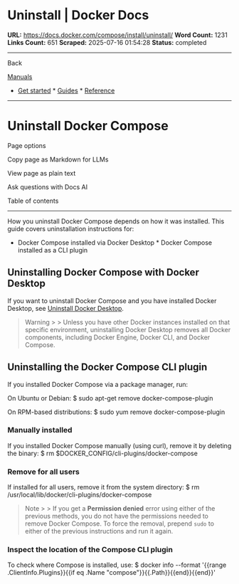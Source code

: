 # Uninstall | Docker Docs

**URL:** https://docs.docker.com/compose/install/uninstall/
**Word Count:** 1231
**Links Count:** 651
**Scraped:** 2025-07-16 01:54:28
**Status:** completed

---

Back

[Manuals](https://docs.docker.com/manuals/)

  * [Get started](https://docs.docker.com/get-started/)   * [Guides](https://docs.docker.com/guides/)   * [Reference](https://docs.docker.com/reference/)

* * *

# Uninstall Docker Compose

Page options

Copy page as Markdown for LLMs

View page as plain text

Ask questions with Docs AI

Table of contents

* * *

How you uninstall Docker Compose depends on how it was installed. This guide covers uninstallation instructions for:

  * Docker Compose installed via Docker Desktop   * Docker Compose installed as a CLI plugin

## Uninstalling Docker Compose with Docker Desktop

If you want to uninstall Docker Compose and you have installed Docker Desktop, see [Uninstall Docker Desktop](https://docs.docker.com/desktop/uninstall/).

> Warning >  > Unless you have other Docker instances installed on that specific environment, uninstalling Docker Desktop removes all Docker components, including Docker Engine, Docker CLI, and Docker Compose.

## Uninstalling the Docker Compose CLI plugin

If you installed Docker Compose via a package manager, run:

On Ubuntu or Debian:               $ sudo apt-get remove docker-compose-plugin     

On RPM-based distributions:               $ sudo yum remove docker-compose-plugin     

### Manually installed

If you installed Docker Compose manually \(using curl\), remove it by deleting the binary:               $ rm $DOCKER_CONFIG/cli-plugins/docker-compose     

### Remove for all users

If installed for all users, remove it from the system directory:               $ rm /usr/local/lib/docker/cli-plugins/docker-compose     

> Note >  > If you get a **Permission denied** error using either of the previous methods, you do not have the permissions needed to remove Docker Compose. To force the removal, prepend `sudo` to either of the previous instructions and run it again.

### Inspect the location of the Compose CLI plugin

To check where Compose is installed, use:               $ docker info --format '{{range .ClientInfo.Plugins}}{{if eq .Name "compose"}}{{.Path}}{{end}}{{end}}'